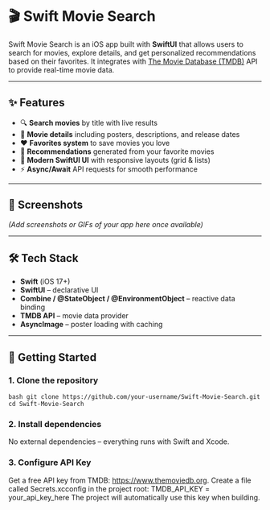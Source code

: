 # 🎬 Swift Movie Search  

Swift Movie Search is an iOS app built with **SwiftUI** that allows users to search for movies, explore details, and get personalized recommendations based on their favorites. It integrates with [The Movie Database (TMDB)](https://www.themoviedb.org/) API to provide real-time movie data.  

---

## ✨ Features  

- 🔍 **Search movies** by title with live results  
- 🎥 **Movie details** including posters, descriptions, and release dates  
- ❤️ **Favorites system** to save movies you love  
- 🤖 **Recommendations** generated from your favorite movies  
- 📱 **Modern SwiftUI UI** with responsive layouts (grid & lists)  
- ⚡ **Async/Await** API requests for smooth performance  

---

## 📸 Screenshots  

*(Add screenshots or GIFs of your app here once available)*  

---

## 🛠️ Tech Stack  

- **Swift** (iOS 17+)  
- **SwiftUI** – declarative UI  
- **Combine / @StateObject / @EnvironmentObject** – reactive data binding  
- **TMDB API** – movie data provider  
- **AsyncImage** – poster loading with caching  

---

## 🚀 Getting Started  

### 1. Clone the repository  
``bash
git clone https://github.com/your-username/Swift-Movie-Search.git
cd Swift-Movie-Search ``

###  2. Install dependencies
No external dependencies – everything runs with Swift and Xcode.

### 3. Configure API Key
Get a free API key from TMDB: https://www.themoviedb.org.
Create a file called Secrets.xcconfig in the project root:
TMDB_API_KEY = your_api_key_here
The project will automatically use this key when building.
